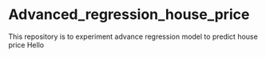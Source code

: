 # Advanced_regression_house_price
This repository is to experiment advance regression model to predict house price
Hello